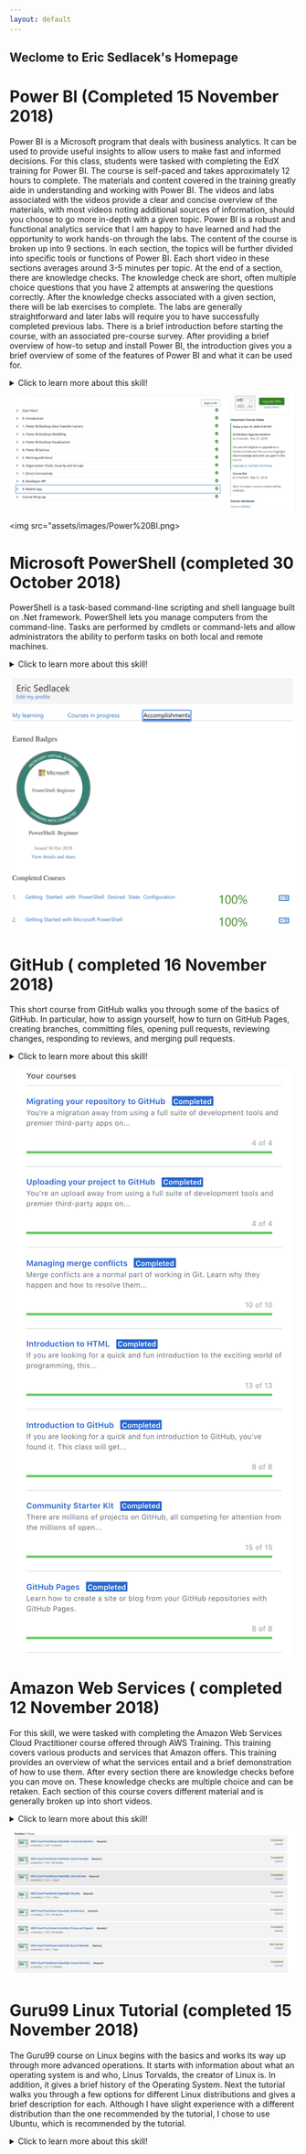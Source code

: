 ```yaml
---
layout: default
---
```



## Weclome to Eric Sedlacek's Homepage


# Power BI (Completed 15 November 2018)

Power BI is a Microsoft program that deals with business analytics.  It can be used to provide useful insights to allow users to make fast and informed decisions.  For this class, students were tasked with completing the EdX training for Power BI. The course is self-paced and takes approximately 12 hours to complete.  The materials and content covered in the training greatly aide in understanding and working with Power BI. The videos and labs associated with the videos provide a clear and concise overview of the materials, with most videos noting additional sources of information, should you choose to go more in-depth with a given topic. Power BI is a robust and functional analytics service that I am happy to have learned and had the opportunity to work hands-on through the labs. The content of the course is broken up into 9 sections. In each section, the topics will be further divided into specific tools or functions of Power BI.  Each short video in these sections averages around 3-5 minutes per topic. At the end of a section, there are knowledge checks.  The knowledge check are short, often multiple choice questions that you have 2 attempts at answering the questions correctly.  After the knowledge checks associated with a given section, there will be lab exercises to complete.  The labs are generally straightforward and later labs will require you to have successfully completed previous labs. There is a brief introduction before starting the course, with an associated pre-course survey.  After providing a brief overview of how-to setup and install Power BI, the introduction gives you a brief overview of some of the features of Power BI and what it can be used for. 

<details>
  <summary>Click to learn more about this skill!</summary>
  

  

<p> The first section covers Power BI Desktop Data Transformations.  This first section covers some basics like merging columns and other basic data transformations, such as changing data types and adding conditional statements. </p> 



<p> Section 2 is Power BI Desktop Modelling.  This section builds on the previous and covers topics such as optimizing models, creating calculated columns, including/excluding, and grouping/binning. Like section 1, Section 2 has knowledge checks and a lab associated with the videos. </p>



<p> Section 3 is Power BI Desktop Visualization. This section covers a variety of different charts, plots, and diagrams that you can use to visualize your data. I found the map visualization to be very impressive compared to similar charts in Excel or R. The charts are also interactive and more precise values can be seen while hovering over a field or chart. This is one of the longer sections and really does a great job of covering the functionality and different real-world use cases for each of the different types of charts and how to customize the layout and colors of the charts.  I was really amazed at how robust and easy to use this software is. In addition, Section 3 also covers hierarchies, positioning and layout, as well as seeing a visual relationship between different data sets. Section 3 also has a lab associated with it. </p> 



<p> Section 4 covers Power BI Service.  Section 4 covers a web-page style version of Power BI Desktop.  This can be used to publish and share various reports with other people.  These other users may be within your organization or may be a third-party. This section also covers different ways in which you can create a dashboard and use it to gain useful insights about your data. It covers how to add text boxes, how to filter the dashboard, as well as how to upload various files to Power BI Service. I was also very interested in the Natural Query Language that can be utilized through Power BI Service. Section 4 also has a lab associated with it. </p>



<p> Section 5 covers Working with Excel. This section details the various functions and uses of Excel with Power BI. It covers some more in-depth concepts with the types of data excel has and how Power BI handles them. There is an associated lab with Section 5. </p>

<p> Section 6 covers Organization Packs, Security and Groups.  This section details how to group and provide different security settings or who has access to what data. It covers how to create and manage groups. It discussed what a content pack is, how to create and manage one, and some particular functions when using OneDrive with Power BI. There is a lab associated with Section 6. </p>

<p> Section 7 covers Direct Connectivity. This section deals with how to link active SQL Azure, SQL Database, and SQL Server Analytics Service with Power BI. Section 7 has a lab associated with it.</p> 

<p> Section 8 covers Developer API and contains the final lab required to complete the course. This section seemed to be far more technical than the rest. It covers how to create and manage custom visuals and embedding tiles to reports pages.</p> 

<p> Section 9, the final section, covers some of the functionality of the mobile app. This final section has no knowledge checks or labs associated with it. </p> 

<p> Once you have completed these 9 sections, there is a Course Wrap-Up.  This is where they thank you for taking their course. There is a brief post-course survey where they ask your opinion about how you enjoyed the course, what you would improve, and how much you feel that you learned.</p>

  
</details>


![Power BI Image](https://github.com/esed1562/esed1562.github.io/blob/master/Power%20BI.png)

<img src="assets/images/Power%20BI.png>



# Microsoft PowerShell (completed 30 October 2018)

PowerShell is a task-based command-line scripting and shell language built on .Net framework. PowerShell lets you manage computers from the command-line. Tasks are performed by cmdlets or command-lets and allow administrators the ability to perform tasks on both local and remote machines. 


<details>
  <summary>Click to learn more about this skill!</summary>
  
   This course is far more technical than other skills learned in this class. PowerShell is a very robust and functional program.  PowerShell also has an extremely helpful console-based help system. The videos in this course are longer than the videos of the other courses. This makes things slightly more challenging when re-watching content and trying to find a specific topic in the video. Don’t be afraid to go back and re-watch the videos to ensure you have the concepts down. I would also recommend to have the assessments open during the videos so you can pinpoint where a topic was discussed within the videos. I would also recommend speeding the video to 1.5x, it is still easy to follow along with the increase in speed. The videos are very in-depth explanations of the various uses and ways to automate procedures with PowerShell. The two presenters have good chemistry and provide useful anecdotes throughout the videos. 
</details>

![PowerShell](https://github.com/esed1562/esed1562.github.io/blob/master/PowerShell.png) 



# GitHub ( completed 16 November 2018)

This short course from GitHub walks you through some of the basics of GitHub. In particular, how to assign yourself, how to turn on GitHub Pages, creating branches, committing files, opening pull requests, reviewing changes, responding to reviews, and merging pull requests.


<details>
  <summary>Click to learn more about this skill!</summary>
<p>In this first section, I had little to no trouble completing this. The next section deals with Markdown.  I did have trouble with this section. I have followed the instructions and got “stuck” part of the way through. I am being told to turn on GitHub Pages before I can continue, but I have already enabled GitHub Pages. I have tried disabling and re-enabling, to no avail. </p>
  <p>The next section deals with GitHub Pages. It walks you through how to enable GitHub Pages, customize your homepage, adding themes, etc. It also shows you how to create a blog post and add meta data to the blog post as well as various customization details. </p>
 <p> The next section deals with Managing Merge Conflicts. Be sure to pay attention to which file you are being asked to modify. This section will have you working with a number of different files and will not let you move on to the next issue if you have not edited the correct file. This tutorial does a good job of walking you through and explaining in detail what is happening to the files during various pull requests.</p>
 <p> The next section covers HTML or Hyper Text Markup Language. As a CIS graduate, this was simply a refresher for me and should be for most people in the class. It goes over some of the basics of creating titles, headers, adding images, creating lists and adding links to your page. </p>
  <p>The next topics covered are under the Community Starter Kit. This involves README and other documentation associated with projects as well as going over a “Code of Conduct”. The next sections covers how to prepare and upload a project to GitHub. The next topic discussed is how to migrate your repository to GitHub.</p> 
 <p> Overall, I found this to be one of the more frustrating tutorials completed this semester.  I know that is will be very useful to me in my future career, and as I’m reviewing the course, there is a notification letting me know there is a more current version of this course available and I intend to re-complete this course. </p>
  
</details>

![GitHub Page](https://github.com/esed1562/esed1562.github.io/blob/master/GitHub%20Page.png)



# Amazon Web Services ( completed 12 November 2018)

For this skill, we were tasked with completing the Amazon Web Services Cloud Practitioner course offered through AWS Training. This training covers various products and services that Amazon offers.  This training provides an overview of what the services entail and a brief demonstration of how to use them. After every section there are knowledge checks before you can move on. These knowledge checks are multiple choice and can be retaken. Each section of this course covers different material and is generally broken up into short videos.

<details>
  <summary>Click to learn more about this skill!</summary>
  
<p>  Section 1 helps you to gain an understanding of the value of the cloud and the benefits of adopting AWS cloud. Throughout this course you will learn Cloud Concepts, AWS Core Services, Security, Architecting, Pricing and Support, as well as some other essentials. The course takes about 10 hours to complete and is relatively easy compared to the other skills learned during this course. The majority of the information covered is about amazon’s core services and how they operate. Amazon operate on a pay as you go scale, meaning you can allocate resources when you need them and not have to pay for when you don’t need them. AWS also offers a TCO calculator to give you a breakdown of pricing and usage details. Below I will detail a few of the things covered throughout the course in more detail.</p>

<p> Security Groups: Act like a built-in firewall. The security groups provide control on what traffic you want to allow or deny by setting rules for different security groups.</p> 

<p> Elastic Load Balancer. Load balancing aides with scalability. It will scale based on the traffic pattern it sees. You can view HTTP responses, the number of healthy/unhealthy hosts, and filter metrics based on availability zones.</p> 

<p> Amazon Simple Storage Service (S3).  S3 is managed cloud storage service that can be accessed anytime from anywhere, with virtually unlimited number of objects, and has rich security controls. It is commonly used for storing application assets, static web hosting, backup/disaster recovery, etc.</p> 

<p> Amazon Glacier is a Data Archiving Solution. Glacier is used for storing Cold data. It offers long-term storage at low cost. Access can be limited by vault access policies.</p> 

<p> Amazon Relational Database Service (RDS) is a managed service that sets up and operates a relational database in the cloud. It handles challenges with managing a stand-alone relational database. Some common uses include mobile and online games, as well as web and mobile applications.</p> 

<p> AWS Trusted Advisor is a tool that gives best practices to ensure you are utilizing your resources properly.  It can measure cost optimization, performance, security, and fault tolerances.</p> 

<p> Amazon Shared Responsibility Model- This model essentially means that Amazon is responsible for operating managing services of the cloud. Customers are responsible for what they put on the cloud.</p> 
</details>

![Amazon Web Services](https://github.com/esed1562/esed1562.github.io/blob/master/AWS.png)

      





# Guru99 Linux Tutorial (completed 15 November 2018)

The Guru99 course on Linux begins with the basics and works its way up through more advanced operations. It starts with information about what an operating system is and who, Linus Torvalds, the creator of Linux is. In addition, it gives a brief history of the Operating System. Next the tutorial walks you through a few options for different Linux distributions and gives a brief description for each. Although I have slight experience with a different distribution than the one recommended by the tutorial, I chose to use Ubuntu, which is recommended by the tutorial.

<details>
  <summary>Click to learn more about this skill!</summary>
  
<p>Next the tutorial walks you through how to load the appropriate .iso file and make a bootable USB drive. It also gives you options to install Linux on a Virtual Machine or install from a CD-ROM. I chose to use a bootable flash drive. Next, the tutorial begins to delve a little deeper.  This section discusses some of the differences between Windows and Linux.  In particular, the differences in file structure. While Windows stores files in folders on drives, such as C: D: E:, Linux files are ordered in a tree structure. In addition to having a different file structure, Linux also handles files differently.  Some of the different file types are discussed. Next the tutorial covers the three types of users in Linux. This section is important to have a grasp on as it details a lot of the functional differences between Linux and Windows. The last section of the Linux Fundamentals portion covers briefly the command line interface (CLI) and the graphical user interface (GUI) that can be used to manage files within a Linux system. Some common commands can be used to set a working directory, change directories, and navigate throughout directories. The tutorial walks you through how to open the terminal and run a few commands via the CLI. </p>
<p>  Next you will move onto the “Getting Started” portion of the tutorial. This portion of the tutorial will cover more in depth some of the commands you can use in the CLI to perform various actions within Linux. Some of the commands covered are used to list files, delete files, move files or rename files. One interesting thing to note is when pasting commands into the terminal, you need to use CRTL + Shift + p. Some other things covered in this section are how to install software using the apt command and sending emails through the terminal. The “cheat sheet” provided details the commands and what they do in Linux. The next section covers the various aspects of file permissions. There are three permissions within Linux, the ability to read, write, and execute.  Next it goes in depth about how to change permissions for users, groups, and others. That completes the “Getting Started” portion and now you will move onto “Advance Stuff”. </p>
  <p>This section begins with redirection of input and output devices. The standard input is the keyboard, while the standard output is the screen. Using redirection, the standard input/output can be changed. The next topic covered in the tutorial goes over what a Pipe is. A Pipe is a command that lets you use two or more commands, where the output of one command is used as the input for the next command. This can allow you to perform more complex operations in a quick manner. The Grep command can be used to search text files for specific things. The Sort command can be used to sort the contents of a file alphabetically, reverse, numerically, etc. Next the tutorial covers some regularly used expressions. This section is worth noting as it contains relevant syntax to use when operating in Linux, particularly when searching data and matching complex patterns.</p>
  <p>Next the tutorial shifts to the “Know the OS” portion.  This portion of the tutorial covers what a computing environment is, what a variable is, as well as what an environment variable is and how to access or set new environmental variables. Environment variables essentially rule the way your programs behave within the OS. The next section covers some of the basic utilities that you may need when communicating with other devices. Commands covered in this section are SSH, Ping, FTP, and Telnet. Ping is commonly used to check connection with the server you are communicating with. Telnet helps you to connect to a remote Linux computer, and FTP is the preferred protocol for sending and receiving large files. The tutorial moves onto explain processes, both foreground and background, and various ways to interact with processes on your computer. For instance, the ps command can be used similar to the “Task Manager” in Windows. The kill command can then be used to end a process. The next sections covers the vi editor, which is a commonly used Linux text editor.  In this section, how to launch the vi editor is covered as well as various commands that will be very useful for editing text files and writing scripts. The next section covers what a kernel is, what a shell is, and some of the basics of shell scripting. The next section covers a Virtual Terminal, which you cannot use a mouse.  It covers some of the commands you can use to operate within the Virtual Console without the use of a mouse. This section has some very useful keyboard shortcuts. The next section begins to cover some of the more administrative duties that can be performed and how to perform them in Linux. Some of these duties include creating, modifying, and deleting users. It shows you how to do this through the terminal or using GUI. You can use the finger command to get information on a user both locally and remotely.</p> 
 <p> In the last portion of this tutorial, the guide goes over some of the key differences between Linux and Unix. This section has a history of both Linux and Unix as well as detailing some of the key differences. One to note is that Unix can not be loaded onto a bootable USB. After this section there are a few Q & A sections that you may find interesting. Overall, I enjoyed working through this tutorial and I think the knowledge I have gained will greatly benefit me in my future career. The tutorial did a great job of explaining and relating Linux to Windows, with which I am much more familiar. This greatly aided in my understanding of this tutorial and the material presented. </p>

 
</details>
